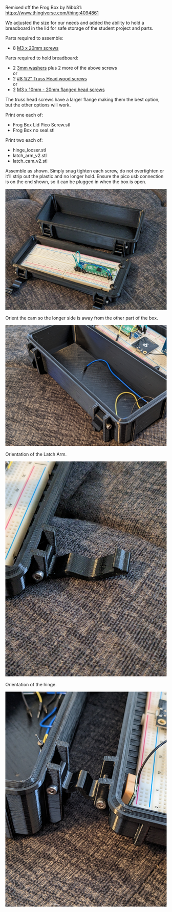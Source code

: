 Remixed off the Frog Box by Nibb31: https://www.thingiverse.com/thing:4094861  


We adjusted the size for our needs and added the ability to hold a breadboard in the lid for safe storage of the student project and parts.

Parts required to assemble:  
* 8 [M3 x 20mm screws](https://www.amazon.com/M3-0-5-Button-Socket-Screws-Quantity/dp/B083HR5HZ9)  

Parts required to hold breadboard:
* 2 [3mm washers](https://www.amazon.com/uxcell-Plated-Washers-Gaskets-Spacers/dp/B01N99WRP8) plus 2 more of the above screws  
or
* 2 [#8 1/2" Truss Head wood screws](https://www.amazon.com/Black-Phillips-Modified-Screws-BCP1077/dp/B08545BSYB)  
    or  
* 2 [M3 x 10mm - 20mm flanged head screws](https://www.amazon.com/M3-0-5-Flanged-Button-Stainless-Quantity/dp/B09ZH4KL53)  

The truss head screws have a larger flange making them the best option, but the other options will work.

Print one each of:  
* Frog Box Lid Pico Screw.stl
* Frog Box no seal.stl

Print two each of:
* hinge_looser.stl
* latch_arm_v2.stl
* latch_cam_v2.stl

Assemble as shown. Simply snug tighten each screw, do not overtighten or it'll strip out the plastic and no longer hold. Ensure the pico usb connection is on the end shown, so it can be plugged in when the box is open. 

![Assembled Box](AssembledBoxOpen.jpg)

Orient the cam so the longer side is away from the other part of the box. 

![Latch Cam Orientation](LatchCam.jpg)

Orientation of the Latch Arm.

![Latch Arm Orientation](LatchArm.jpg)

Orientation of the hinge.

![Hinge Orientation](Hinge.jpg)